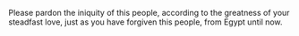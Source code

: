 Please pardon the iniquity of this people, according to the greatness of your steadfast love, just as you have forgiven this people, from Egypt until now.
